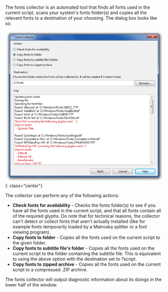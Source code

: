 The fonts collector is an automated tool that finds all fonts used in the
current script, scans your system's fonts folder(s) and copies all the
relevant fonts to a destination of your choosing. The dialog box looks like
so:

![fonts_collector](/img/3.2/fonts_collector.png){: class="center"}

The collector can perform any of the following actions:

* **Check fonts for availability** - Checks the fonts folder(s) to see if
  you have all the fonts used in the current script, and that all fonts
  contain all of the required glyphs. Do note that for technical reasons, the
  collector can't detect or collect fonts that aren't actually installed (like
  for example fonts temporarily loaded by a Matroska splitter or a font
  viewing program).
* **Copy fonts to folder** - Copies all the fonts used on the current script
  to the given folder.
* **Copy fonts to subtitle file's folder** - Copies all the fonts used on the
  current script to the folder containing the subtitle file. This is
  equivalent to using the above option with the destination set to ?script.
* **Copy fonts to zipped archive** - Copies all the fonts used on the
  current script to a compressed .ZIP archive.

The fonts collector will output diagnostic information about its doings in
the lower half of the window.


